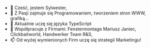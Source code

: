 - 👋 Cześć, jestem Sylwester,
- 👀 Z Pasji zajmuje się Programowaniem, tworzeniem stron WWW, grafiką...
- 🌱 Aktualnie uczę się języka TypeScript
- 💞️ Współpracuje z Firmami: Fenstermontage Mariusz Janiec, Clickbaitworld, Handwerker Team R&S,
- 📫 Od wyżej wymienionych Firm uczę się strategii Marketingu!

<!---

--->
